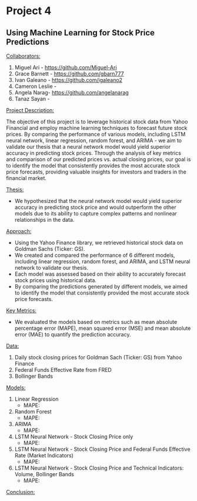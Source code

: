 # Project 4

## Using Machine Learning for Stock Price Predictions 

<u>Collaborators:</u>

1. Miguel Ari - https://github.com/Miguel-Ari
2. Grace Barnett - https://github.com/gbarn777
3. Ivan Galeano - https://github.com/igaleano2
4. Cameron Leslie - 
5. Angela Narag- https://github.com/angelanarag
6. Tanaz Sayan - 


<u>Project Description:</u>

The objective of this project is to leverage historical stock data from Yahoo Financial and employ machine learning techniques to forecast future stock prices. By comparing the performance of various models, including LSTM neural network, linear regression, random forest, and ARIMA - we aim to validate our thesis that a neural network model would yield superior accuracy in predicting stock prices. Through the analysis of key metrics and comparison of our predicted prices vs. actual closing prices, our goal is to identify the model that consistently provides the most accurate stock price forecasts, providing valuable insights for investors and traders in the financial market.


<u>Thesis:</u>  

* We hypothesized that the neural network model would yield superior accuracy in predicting stock price and would outperform the other models due to its ability to capture complex patterns and nonlinear relationships in the data.

<u>Approach:</u> 

* Using the Yahoo Finance library, we retrieved historical stock data on Goldman Sachs (Ticker: GS).
* We created and compared the performance of 6 different models, including linear regression, random forest, and ARIMA, and LSTM neural network to validate our thesis.
* Each model was assessed based on their ability to accurately forecast stock prices using historical data.
* By comparing the predictions generated by different models, we aimed to identify the model that consistently provided the most accurate stock price forecasts.


<u>Key Metrics:</u> 

* We evaluated the models based on metrics such as mean absolute percentage error (MAPE), mean squared error (MSE) and mean absolute error (MAE) to quantify the prediction accuracy.


<u>Data:</u>

1. Daily stock closing prices for Goldman Sach (Ticker: GS) from Yahoo Finance
2. Federal Funds Effective Rate from FRED
3. Bollinger Bands


<u>Models:</u>

1. Linear Regression
    * MAPE:
2. Random Forest
    * MAPE:
3. ARIMA
    * MAPE:
4. LSTM Neural Network - Stock Closing Price only
    * MAPE:
5. LSTM Neural Network - Stock Closing Price and Federal Funds Effective Rate (Market Indicators)
    * MAPE:
6. LSTM Neural Network - Stock Closing Price and Technical Indicators: Volume, Bollinger Bands 
    * MAPE: 


<u>Conclusion:</u>

